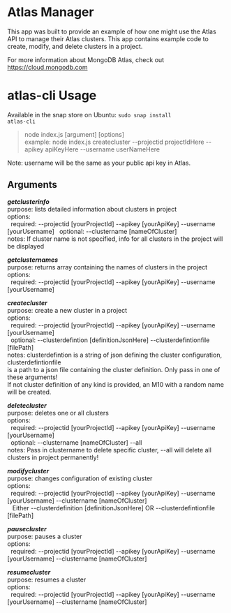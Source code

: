 Atlas Manager
=============

This app was built to provide an example of how one might use the Atlas API to manage their Atlas clusters. This app contains example code to create, modify, and delete clusters in a project.

For more information about MongoDB Atlas, check out <a href="https://cloud.mongodb.com">https://cloud.mongodb.com</a>

atlas-cli Usage
===================

Available in the snap store on Ubuntu: <code>sudo snap install atlas-cli</code>

> node index.js [argument] [options]  
> example: node index.js createcluster --projectid projectIdHere --apikey apiKeyHere --username userNameHere

Note: username will be the same as your public api key in Atlas.

## Arguments

***getclusterinfo***  
  purpose: lists detailed information about clusters in project  
  options:  
&nbsp;&nbsp;required: --projectid [yourProjectId]  --apikey [yourApiKey] --username [yourUsername]
&nbsp;&nbsp;optional: --clustername [nameOfCluster]  
  notes: If cluster name is not specified, info for all clusters in the project will be displayed  

***getclusternames***  
  purpose: returns array containing the names of clusters in the project  
  options:  
    &nbsp;&nbsp;required: --projectid [yourProjectId]  --apikey [yourApiKey] --username [yourUsername]

***createcluster***  
  purpose: create a new cluster in a project  
  options:  
  &nbsp;&nbsp;required: --projectid [yourProjectId] --apikey [yourApiKey] --username [yourUsername]  
   &nbsp;&nbsp;optional: --clusterdefintion [definitionJsonHere] --clusterdefintionfile [filePath]  
    notes: clusterdefintion is a string of json defining the cluster configuration, clusterdefintionfile  
           is a path to a json file containing the cluster definition. Only pass in one of these arguments!  
           If not cluster definition of any kind is provided, an M10 with a random name will be created.  

***deletecluster***  
  purpose: deletes one or all clusters  
  options:   
    &nbsp;&nbsp;required: --projectid [yourProjectId] --apikey [yourApiKey] --username [yourUsername]  
    &nbsp;&nbsp;optional: --clustername [nameOfCluster] --all  
    notes: Pass in clustername to delete specific cluster, --all will delete all clusters in project permanently!  

***modifycluster***  
  purpose: changes configuration of existing cluster  
  options:  
    &nbsp;&nbsp;required: --projectid [yourProjectId] --apikey [yourApiKey] --username [yourUsername] --clustername [nameOfCluster]  
    &nbsp;&nbsp;          Either --clusterdefinition [definitionJsonHere] OR --clusterdefintionfile [filePath]  

***pausecluster***  
  purpose: pauses a cluster  
  options:  
    &nbsp;&nbsp;required: --projectid [yourProjectId] --apikey [yourApiKey] --username [yourUsername] --clustername [nameOfCluster]

***resumecluster***  
  purpose: resumes a cluster  
  options:  
    &nbsp;&nbsp;required: --projectid [yourProjectId] --apikey [yourApiKey] --username [yourUsername] --clustername [nameOfCluster]

